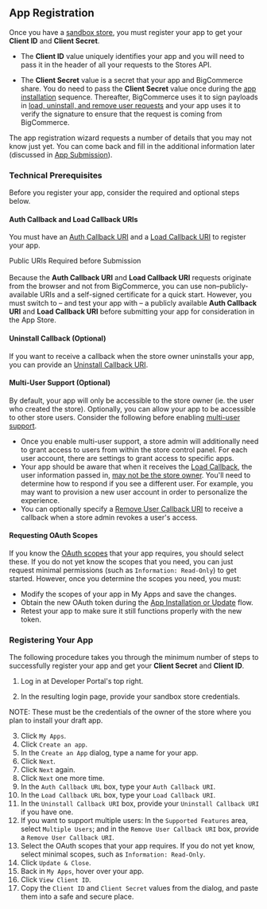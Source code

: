 ## <span class="jumptarget"> <a name="registration"></a> App Registration </span>

Once you have a [sandbox store](#api-apps-first-steps), you must register your app to get your **Client ID** and **Client Secret**.

*   The **Client ID** value uniquely identifies your app and you will need to pass it in the header of all your requests to the Stores API.

*   The **Client Secret** value is a secret that your app and BigCommerce share. You do need to pass the **Client Secret** value once during the [app installation](#app-installation-and-update-sequence) sequence. Thereafter, BigCommerce uses it to sign payloads in [load, uninstall, and remove user requests](#load-uninstall-and-user-removal-requests) and your app uses it to verify the signature to ensure that the request is coming from BigCommerce.

The app registration wizard requests a number of details that you may not know just yet. You can come back and fill in the additional information later (discussed in [App Submission](#app-submission)).

### <span class="jumptarget"> Technical Prerequisites </span>

Before you register your app, consider the required and optional steps below.


#### <span class="jumptarget"> Auth Callback and Load Callback URIs </span>

You must have an [Auth Callback URI](#app-installation-and-update-sequence) and a [Load Callback URI](#load-request-and-response) to register your app.

<aside class="notice">
<span class="aside-notice-hd">Public URIs Required before Submission</span><br><br>
Because the <b>Auth Callback URI</b> and <b>Load Callback URI</b> requests originate from the browser and not from BigCommerce, you can use non–publicly-available URIs and a self-signed certificate for a quick start. However, you must switch to – and test your app with – a publicly available <b>Auth Callback URI</b> and <b>Load Callback URI</b> before submitting your app for consideration in the App Store.
</aside>

#### <span class="jumptarget"> Uninstall Callback (Optional) </span>

If you want to receive a callback when the store owner uninstalls your app, you can provide an [Uninstall Callback URI](#uninstall-request-optional).

#### <span class="jumptarget"> Multi-User Support (Optional) </span>

By default, your app will only be accessible to the store owner (ie. the user who created the store). Optionally, you can allow your app to be accessible to other store users. Consider the following before enabling [multi-user support](#multi-user-support).

*   Once you enable multi-user support, a store admin will additionally need to grant access to users from within the store control panel. For each user account, there are settings to grant access to specific apps.
*   Your app should be aware that when it receives the [Load Callback](#load-request-and-response), the user information passed in, [may not be the store owner](#about-the-load-request). You'll need to determine how to respond if you see a different user. For example, you may want to provision a new user account in order to personalize the experience.
*   You can optionally specify a [Remove User Callback URI](#about-the-remove-user-request) to receive a callback when a store admin revokes a user's access.

#### <span class="jumptarget"> <a name="request_scopes"></a> Requesting OAuth Scopes </span>

If you know the [OAuth scopes](#oauth-scopes) that your app requires, you should select these. If you do not yet know the scopes that you need, you can just request minimal permissions (such as `Information: Read-Only`) to get started. However, once you determine the scopes you need, you must:

*   Modify the scopes of your app in My Apps and save the changes.
*   Obtain the new OAuth token during the [App Installation or Update](#app-installation-and-update-sequence) flow.
*   Retest your app to make sure it still functions properly with the new token.

### <span class="jumptarget"> Registering Your App </span>

The following procedure takes you through the minimum number of steps to successfully register your app and get your **Client Secret** and **Client ID**.

1.  Log in at Developer Portal's top right.
2.  In the resulting login page, provide your sandbox store credentials.

	<aside class="notice">
<span class="aside-notice-hd">NOTE:</span>
These must be the credentials of the owner of the store where you plan to install your draft app.
</aside>

3.  Click `My Apps`.
4.  Click `Create an app`.
5.  In the `Create an App` dialog, type a name for your app.
6.  Click `Next`.
7.  Click `Next` again.
8.  Click `Next` one more time.
9.  In the `Auth Callback URL` box, type your `Auth Callback URI`.
10.  In the `Load Callback URL` box, type your `Load Callback URI`.
11.  In the `Uninstall Callback URI` box, provide your `Uninstall Callback URI` if you have one.
12.  If you want to support multiple users: In the `Supported Features` area, select `Multiple Users`; and in the `Remove User Callback URI` box, provide a `Remove User Callback URI`.
13.  Select the OAuth scopes that your app requires. If you do not yet know, select minimal scopes, such as `Information: Read-Only`.
14.  Click `Update & Close`.
15.  Back in `My Apps`, hover over your app.
16.  Click `View Client ID`.
17.  Copy the `Client ID` and `Client Secret` values from the dialog, and paste them into a safe and secure place.
